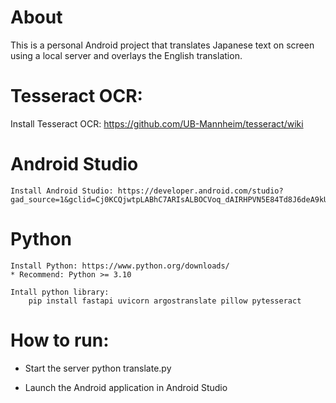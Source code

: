 # About

This is a personal Android project that translates Japanese text on screen using a local server and overlays the English translation.


# Tesseract OCR:

Install Tesseract OCR: https://github.com/UB-Mannheim/tesseract/wiki

# Android Studio

    Install Android Studio: https://developer.android.com/studio?gad_source=1&gclid=Cj0KCQjwtpLABhC7ARIsALBOCVoq_dAIRHPVN5E84Td8J6deA9kUyNwyNJKyom90h6_DAZ8gu04hQu0aAhogEALw_wcB&gclsrc=aw.ds

# Python
    Install Python: https://www.python.org/downloads/
    * Recommend: Python >= 3.10

    Intall python library:
        pip install fastapi uvicorn argostranslate pillow pytesseract

# How to run:
* Start the server
    python translate.py

* Launch the Android application in Android Studio

